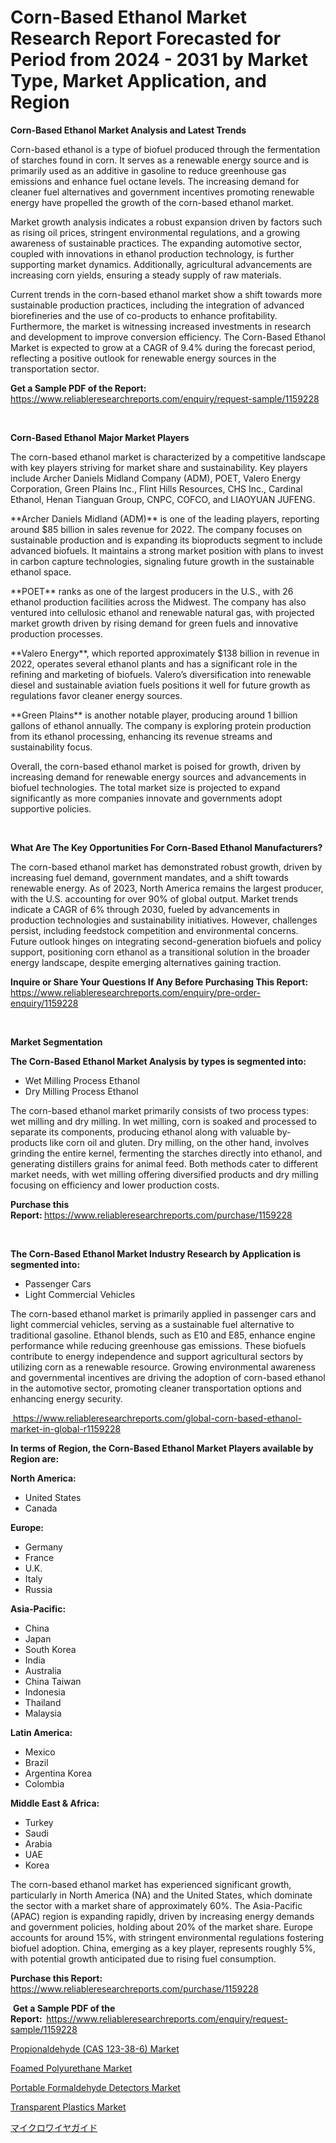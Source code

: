 <p><h1>Corn-Based Ethanol Market Research Report Forecasted for Period from 2024 -  2031 by Market Type, Market Application, and Region</h1></p><p><strong>Corn-Based Ethanol Market Analysis and Latest Trends</strong></p>
<p><p>Corn-based ethanol is a type of biofuel produced through the fermentation of starches found in corn. It serves as a renewable energy source and is primarily used as an additive in gasoline to reduce greenhouse gas emissions and enhance fuel octane levels. The increasing demand for cleaner fuel alternatives and government incentives promoting renewable energy have propelled the growth of the corn-based ethanol market.</p><p>Market growth analysis indicates a robust expansion driven by factors such as rising oil prices, stringent environmental regulations, and a growing awareness of sustainable practices. The expanding automotive sector, coupled with innovations in ethanol production technology, is further supporting market dynamics. Additionally, agricultural advancements are increasing corn yields, ensuring a steady supply of raw materials.</p><p>Current trends in the corn-based ethanol market show a shift towards more sustainable production practices, including the integration of advanced biorefineries and the use of co-products to enhance profitability. Furthermore, the market is witnessing increased investments in research and development to improve conversion efficiency. The Corn-Based Ethanol Market is expected to grow at a CAGR of 9.4% during the forecast period, reflecting a positive outlook for renewable energy sources in the transportation sector.</p></p>
<p><strong>Get a Sample PDF of the Report:&nbsp;</strong> <a href="https://www.reliableresearchreports.com/enquiry/request-sample/1159228">https://www.reliableresearchreports.com/enquiry/request-sample/1159228</a></p>
<p>&nbsp;</p>
<p><strong>Corn-Based Ethanol Major Market Players</strong></p>
<p><p>The corn-based ethanol market is characterized by a competitive landscape with key players striving for market share and sustainability. Key players include Archer Daniels Midland Company (ADM), POET, Valero Energy Corporation, Green Plains Inc., Flint Hills Resources, CHS Inc., Cardinal Ethanol, Henan Tianguan Group, CNPC, COFCO, and LIAOYUAN JUFENG.</p><p>**Archer Daniels Midland (ADM)** is one of the leading players, reporting around $85 billion in sales revenue for 2022. The company focuses on sustainable production and is expanding its bioproducts segment to include advanced biofuels. It maintains a strong market position with plans to invest in carbon capture technologies, signaling future growth in the sustainable ethanol space.</p><p>**POET** ranks as one of the largest producers in the U.S., with 26 ethanol production facilities across the Midwest. The company has also ventured into cellulosic ethanol and renewable natural gas, with projected market growth driven by rising demand for green fuels and innovative production processes.</p><p>**Valero Energy**, which reported approximately $138 billion in revenue in 2022, operates several ethanol plants and has a significant role in the refining and marketing of biofuels. Valero’s diversification into renewable diesel and sustainable aviation fuels positions it well for future growth as regulations favor cleaner energy sources.</p><p>**Green Plains** is another notable player, producing around 1 billion gallons of ethanol annually. The company is exploring protein production from its ethanol processing, enhancing its revenue streams and sustainability focus.</p><p>Overall, the corn-based ethanol market is poised for growth, driven by increasing demand for renewable energy sources and advancements in biofuel technologies. The total market size is projected to expand significantly as more companies innovate and governments adopt supportive policies.</p></p>
<p>&nbsp;</p>
<p><strong>What Are The Key Opportunities For Corn-Based Ethanol Manufacturers?</strong></p>
<p><p>The corn-based ethanol market has demonstrated robust growth, driven by increasing fuel demand, government mandates, and a shift towards renewable energy. As of 2023, North America remains the largest producer, with the U.S. accounting for over 90% of global output. Market trends indicate a CAGR of 6% through 2030, fueled by advancements in production technologies and sustainability initiatives. However, challenges persist, including feedstock competition and environmental concerns. Future outlook hinges on integrating second-generation biofuels and policy support, positioning corn ethanol as a transitional solution in the broader energy landscape, despite emerging alternatives gaining traction.</p></p>
<p><strong>Inquire or Share Your Questions If Any Before Purchasing This Report:</strong> <a href="https://www.reliableresearchreports.com/enquiry/pre-order-enquiry/1159228">https://www.reliableresearchreports.com/enquiry/pre-order-enquiry/1159228</a></p>
<p>&nbsp;</p>
<p><strong>Market Segmentation</strong></p>
<p><strong>The Corn-Based Ethanol Market Analysis by types is segmented into:</strong></p>
<p><ul><li>Wet Milling Process Ethanol</li><li>Dry Milling Process Ethanol</li></ul></p>
<p><p>The corn-based ethanol market primarily consists of two process types: wet milling and dry milling. In wet milling, corn is soaked and processed to separate its components, producing ethanol along with valuable by-products like corn oil and gluten. Dry milling, on the other hand, involves grinding the entire kernel, fermenting the starches directly into ethanol, and generating distillers grains for animal feed. Both methods cater to different market needs, with wet milling offering diversified products and dry milling focusing on efficiency and lower production costs.</p></p>
<p><strong>Purchase this Report:&nbsp;</strong><a href="https://www.reliableresearchreports.com/purchase/1159228">https://www.reliableresearchreports.com/purchase/1159228</a></p>
<p>&nbsp;</p>
<p><strong>The Corn-Based Ethanol Market Industry Research by Application is segmented into:</strong></p>
<p><ul><li>Passenger Cars</li><li>Light Commercial Vehicles</li></ul></p>
<p><p>The corn-based ethanol market is primarily applied in passenger cars and light commercial vehicles, serving as a sustainable fuel alternative to traditional gasoline. Ethanol blends, such as E10 and E85, enhance engine performance while reducing greenhouse gas emissions. These biofuels contribute to energy independence and support agricultural sectors by utilizing corn as a renewable resource. Growing environmental awareness and governmental incentives are driving the adoption of corn-based ethanol in the automotive sector, promoting cleaner transportation options and enhancing energy security.</p></p>
<p><a href="https://www.reliableresearchreports.com/global-corn-based-ethanol-market-in-global-r1159228">&nbsp;https://www.reliableresearchreports.com/global-corn-based-ethanol-market-in-global-r1159228</a></p>
<p><strong>In terms of Region, the Corn-Based Ethanol Market Players available by Region are:</strong></p>
<p>
    <p> <strong> North America: </strong>
        <ul>
            <li>United States</li>
            <li>Canada</li>
        </ul>
        </p> 
    <p> <strong> Europe: </strong>
        <ul>
            <li>Germany</li>
            <li>France</li>
            <li>U.K.</li>
            <li>Italy</li>
            <li>Russia</li>
        </ul>
        </p> 
    <p> <strong> Asia-Pacific: </strong>
        <ul>
            <li>China</li>
            <li>Japan</li>
            <li>South Korea</li>
            <li>India</li>
            <li>Australia</li>
            <li>China Taiwan</li>
            <li>Indonesia</li>
            <li>Thailand</li>
            <li>Malaysia</li>
        </ul>
        </p> 
    <p> <strong> Latin America: </strong>
        <ul>
            <li>Mexico</li>
            <li>Brazil</li>
            <li>Argentina Korea</li>
            <li>Colombia</li>
        </ul>
        </p> 
    <p> <strong> Middle East & Africa: </strong>
        <ul>
            <li>Turkey</li>
            <li>Saudi</li>
            <li>Arabia</li>
            <li>UAE</li>
            <li>Korea</li>
        </ul>
    </p>
    </p>
<p><p>The corn-based ethanol market has experienced significant growth, particularly in North America (NA) and the United States, which dominate the sector with a market share of approximately 60%. The Asia-Pacific (APAC) region is expanding rapidly, driven by increasing energy demands and government policies, holding about 20% of the market share. Europe accounts for around 15%, with stringent environmental regulations fostering biofuel adoption. China, emerging as a key player, represents roughly 5%, with potential growth anticipated due to rising fuel consumption.</p></p>
<p><strong>Purchase this Report: </strong><a href="https://www.reliableresearchreports.com/purchase/1159228">https://www.reliableresearchreports.com/purchase/1159228</a></p>
<p>&nbsp;<strong>Get a Sample PDF of the Report:&nbsp;&nbsp;</strong><a href="https://www.reliableresearchreports.com/enquiry/request-sample/1159228">https://www.reliableresearchreports.com/enquiry/request-sample/1159228</a></p>
<p><strong></strong></p>
<p><p><a href="https://github.com/MoonZANDRA/Market-Research-Report-List-1/blob/main/propionaldehyde-cas-123-38-6-market.md">Propionaldehyde (CAS 123-38-6) Market</a></p><p><a href="https://issuu.com/reportprime-2/docs/foamed-polyurethane-market-size-203_ab90be35ffa54e">Foamed Polyurethane Market</a></p><p><a href="https://github.com/jordond5lezama/Market-Research-Report-List-1/blob/main/portable-formaldehyde-detectors-market.md">Portable Formaldehyde Detectors Market</a></p><p><a href="https://www.linkedin.com/pulse/market-leaders-laggards-global-transparent-plastics-t0fmc?trackingId=OUyYZ%2B2YQ2%2B%2B%2F0zVb%2BQ1JA%3D%3D">Transparent Plastics Market</a></p><p><a href="https://medium.com/@erickbotsfortrd46766/micro-wire-guides-market-%E3%81%AE%E3%82%B0%E3%83%AD%E3%83%BC%E3%83%90%E3%83%AB%E5%B8%82%E5%A0%B4%E6%A6%82%E8%A6%81%E3%81%AF-%E4%B8%96%E7%95%8C%E3%81%8A%E3%82%88%E3%81%B3%E4%B8%BB%E8%A6%81%E5%B8%82%E5%A0%B4%E3%81%AB%E3%81%8A%E3%81%91%E3%82%8B%E6%A5%AD%E7%95%8C%E3%81%AB%E5%BD%B1%E9%9F%BF%E3%82%92%E4%B8%8E%E3%81%88%E3%82%8B%E4%B8%BB%E8%A6%81%E3%81%AA%E3%83%88%E3%83%AC%E3%83%B3%E3%83%89%E3%81%AB%E3%81%A4%E3%81%84%E3%81%A6-%E7%8B%AC%E8%87%AA%E3%81%AE%E8%A6%96%E7%82%B9%E3%82%92%E6%8F%90%E4%BE%9B%E3%81%97%E3%81%BE%E3%81%99-7aa6f194fd6c">マイクロワイヤガイド</a></p></p>